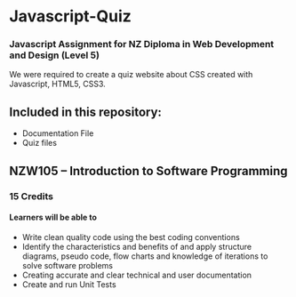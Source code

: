 # Javascript-Quiz
### Javascript Assignment for NZ Diploma in Web Development and Design (Level 5)

We were required to create a quiz website about CSS created with Javascript, HTML5, CSS3.

## Included in this repository:
* Documentation File
* Quiz files

## NZW105 – Introduction to Software Programming
### 15 Credits
#### Learners will be able to

* Write clean quality code using the best coding conventions
* Identify the characteristics and benefits of and apply structure diagrams, pseudo code, flow charts
and knowledge of iterations to solve software problems
* Creating accurate and clear technical and user documentation
* Create and run Unit Tests
